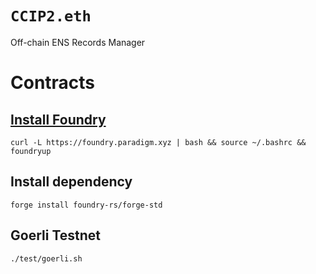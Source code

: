# `CCIP2.eth`

Off-chain ENS Records Manager

# Contracts

## [Install Foundry](https://getfoundry.sh/)
`curl -L https://foundry.paradigm.xyz | bash && source ~/.bashrc && foundryup`

## Install dependency
`forge install foundry-rs/forge-std`

## Goerli Testnet
 `./test/goerli.sh`
